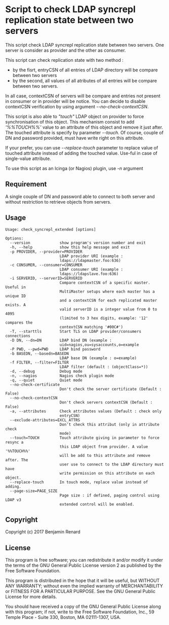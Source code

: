 Script to check LDAP syncrepl replication state between two servers
===================================================================

This script check LDAP syncrepl replication state between two servers.
One server is consider as provider and the other as consumer.

This script can check replication state with two method :
 - by the fisrt, entryCSN of all entries of LDAP directory will be compare between two servers
 - by the second, all values of all atributes of all entries will be compare between two servers.

In all case, contextCSN of servers will be compare and entries not present in consumer or in provider will be notice. You can decide to disable contextCSN verification by using argument *--no-check-contextCSN*.

This script is also able to *"touch"* LDAP object on provider to force synchronisation of this object. This mechanism consist to add *'%%TOUCH%%'* value to an attribute of this object and remove it just after. The
touched attribute is specify by parameter *--touch*. Of course, couple of DN and password provided, must have write right on this attribute.

If your prefer, you can use *--replace-touch* parameter to replace value of touched attribute instead of adding the touched value. Use-ful in case of single-value attribute.

To use this script as an Icinga (or Nagios) plugin, use *-n* argument

Requirement
-----------

A single couple of DN and password able to connect to both server and without restriction to retrieve objects from servers.

Usage
-----
```
Usage: check_syncrepl_extended [options]

Options:
  --version             show program's version number and exit
  -h, --help            show this help message and exit
  -p PROVIDER, --provider=PROVIDER
                        LDAP provider URI (example :
                        ldaps://ldapmaster.foo:636)
  -c CONSUMER, --consumer=CONSUMER
                        LDAP consumer URI (example :
                        ldaps://ldapslave.foo:636)
  -i SERVERID, --serverID=SERVERID
                        Compare contextCSN of a specific master. Useful in
                        MultiMaster setups where each master has a unique ID
                        and a contextCSN for each replicated master exists. A
                        valid serverID is a integer value from 0 to 4095
                        (limited to 3 hex digits, example: '12' compares the
                        contextCSN matching '#00C#')
  -T, --starttls        Start TLS on LDAP provider/consumers connections
  -D DN, --dn=DN        LDAP bind DN (example :
                        uid=nagios,ou=sysaccounts,o=example
  -P PWD, --pwd=PWD     LDAP bind password
  -b BASEDN, --basedn=BASEDN
                        LDAP base DN (example : o=example)
  -f FILTER, --filter=FILTER
                        LDAP filter (default : (objectClass=*))
  -d, --debug           Debug mode
  -n, --nagios          Nagios check plugin mode
  -q, --quiet           Quiet mode
  --no-check-certificate
                        Don't check the server certificate (Default : False)
  --no-check-contextCSN
                        Don't check servers contextCSN (Default : False)
  -a, --attributes      Check attributes values (Default : check only
                        entryCSN)
  --exclude-attributes=EXCL_ATTRS
                        Don't check this attribut (only in attribute check
                        mode)
  --touch=TOUCH         Touch attribute giving in parameter to force resync a
                        this LDAP object from provider. A value '%%TOUCH%%'
                        will be add to this attribute and remove after. The
                        user use to connect to the LDAP directory must have
                        write permission on this attribute on each object.
  --replace-touch       In touch mode, replace value instead of adding.
  --page-size=PAGE_SIZE
                        Page size : if defined, paging control using LDAP v3
                        extended control will be enabled.
```

Copyright
---------

Copyright (c) 2017 Benjamin Renard

License
-------

This program is free software; you can redistribute it and/or modify it under the terms of the GNU General Public License version 2 as published by the Free Software Foundation.

This program is distributed in the hope that it will be useful, but WITHOUT ANY WARRANTY; without even the implied warranty of MERCHANTABILITY or FITNESS FOR A PARTICULAR PURPOSE.  See the GNU General Public License for more details.

You should have received a copy of the GNU General Public License along with this program; if not, write to the Free Software Foundation, Inc., 59 Temple Place - Suite 330, Boston, MA  02111-1307, USA.

